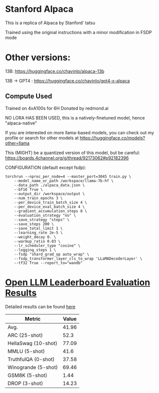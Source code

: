 # Stanford Alpaca

This is a replica of Alpaca by Stanford' tatsu

Trained using the original instructions with a minor modification in FSDP mode

# Other versions:
13B: https://huggingface.co/chavinlo/alpaca-13b

13B -> GPT4 : https://huggingface.co/chavinlo/gpt4-x-alpaca

## Compute Used
Trained on 4xA100s for 6H
Donated by redmond.ai

NO LORA HAS BEEN USED, this is a natively-finetuned model, hence "alpaca-native"

If you are interested on more llama-based models, you can check out my profile or search for other models at https://huggingface.co/models?other=llama

This (MIGHT) be a quantized version of this model, but be careful: https://boards.4channel.org/g/thread/92173062#p92182396

CONFIGURATION (default except fsdp):

```shell
torchrun --nproc_per_node=4 --master_port=3045 train.py \
    --model_name_or_path /workspace/llama-7b-hf \
    --data_path ./alpaca_data.json \
    --bf16 True \
    --output_dir /workspace/output \
    --num_train_epochs 3 \
    --per_device_train_batch_size 4 \
    --per_device_eval_batch_size 4 \
    --gradient_accumulation_steps 8 \
    --evaluation_strategy "no" \
    --save_strategy "steps" \
    --save_steps 200 \
    --save_total_limit 1 \
    --learning_rate 2e-5 \
    --weight_decay 0. \
    --warmup_ratio 0.03 \
    --lr_scheduler_type "cosine" \
    --logging_steps 1 \
    --fsdp "shard_grad_op auto_wrap" \
    --fsdp_transformer_layer_cls_to_wrap 'LLaMADecoderLayer' \
    --tf32 True --report_to="wandb"
```
# [Open LLM Leaderboard Evaluation Results](https://huggingface.co/spaces/HuggingFaceH4/open_llm_leaderboard)
Detailed results can be found [here](https://huggingface.co/datasets/open-llm-leaderboard/details_chavinlo__alpaca-native)

| Metric                | Value                     |
|-----------------------|---------------------------|
| Avg.                  | 41.96   |
| ARC (25-shot)         | 52.3          |
| HellaSwag (10-shot)   | 77.09    |
| MMLU (5-shot)         | 41.6         |
| TruthfulQA (0-shot)   | 37.58   |
| Winogrande (5-shot)   | 69.46   |
| GSM8K (5-shot)        | 1.44        |
| DROP (3-shot)         | 14.23         |

